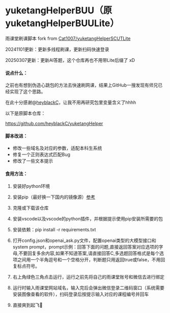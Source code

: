# yuketangHelperBUU（原yuketangHelperBUULite）
雨课堂刷课脚本 fork from [Cat1007/yuketangHelperSCUTLite](https://github.com/Cat1007/yuketangHelperSCUTLite)

20241101更新：更新多线程刷课，更新扫码快速登录

20250307更新：更新AI答题，这个仓库再也不用带Lite后缀了 xD

#### 说点什么：

之前也有想到伪造心跳包的方法去快速刷网课，结果上GitHub一搜发现有师兄已经实现了这个思路。

在此十分感谢@[heyblackC](https://github.com/heyblackC)，让我不用再研究包里变量含义了hhhh

以下是原脚本仓库：

https://github.com/heyblackC/yuketangHelper



#### 脚本改进：

- 修改一些域名及对应的参数，适配本科生系统
- 修复一个正则表达式匹配Bug
- 修改了一些文本提示



#### 食用方法：

1. 安装好python环境

2. 安装pip（最好换一下国内的镜像源）[参考](https://blog.csdn.net/yuzaipiaofei/article/details/80891108)

3. 克隆或下载该仓库

4. 安装vscode以及vscode的python插件，并根据提示使用pip安装所需要的包

5. 安装依赖：pip install -r requirements.txt

6. 打开config.json和openai_ask.py文件，配置openai类型的大模型接口和system prompt，prompt示例：回答下面的问题,直接返回答案对应选项的字母,不要回复多余内容,如果不知道答案,请直接回答C,多选题回答格式是每个选项之间用一个半角逗号和一个空格分开，判断题只用返回true或false，不用回复标点符号。

7. 右上角绿色三角点击运行，运行之前先将自己的雨课堂账号和微信去进行绑定

8. 运行时输入雨课堂网站域名，输入完后会弹出微信登录二维码窗口（系统需要安装图像查看的软件），扫码登录后按提示输入对应的课程编号并回车

8. 直接爽到起飞🛫️
